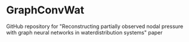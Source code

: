 # GraphConvWat
GitHub repository for "Reconstructing partially observed nodal pressure with graph neural networks in waterdistribution systems" paper

